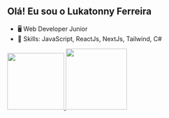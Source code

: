 

## Olá! Eu sou o Lukatonny Ferreira

- 🖥️ Web Developer Junior
- 🌱 Skills: JavaScript, ReactJs, NextJs, Tailwind, C#

<p align="start">
  <a href="https://github.com/Lukatonnyf">
    <img height="130em"  src="https://github-readme-stats.vercel.app/api/top-langs/?username=Lukatonnyf&layout=compact&langs_count=16&theme=dark">
        <img height="140em" src="https://github-readme-stats.vercel.app/api?username=Lukatonnyf&show_icons=true&theme=dark&include_all_commits=true&count_private=true&layout=compact">
  </a>
</p>

